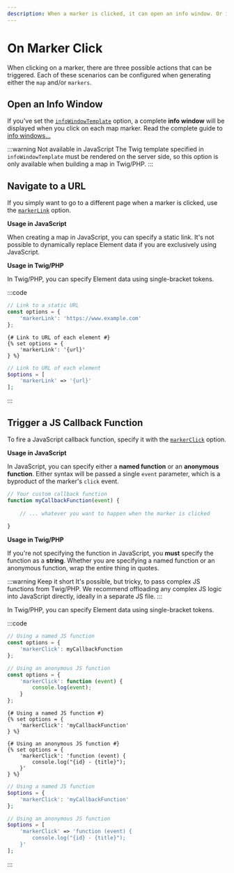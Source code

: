 ```yaml
---
description: When a marker is clicked, it can open an info window. Or it can trigger a JavaScript callback, or even navigate to a specified URL.
---
```


# On Marker Click

When clicking on a marker, there are three possible actions that can be triggered. Each of these scenarios can be configured when generating either the `map` and/or `markers`.

## Open an Info Window

If you've set the [`infoWindowTemplate`](/dynamic-maps/basic-map-management/#dynamic-map-options) option, a complete **info window** will be displayed when you click on each map marker. Read the complete guide to [info windows...](/dynamic-maps/info-windows/)

:::warning Not available in JavaScript
The Twig template specified in `infoWindowTemplate` must be rendered on the server side, so this option is only available when building a map in Twig/PHP.
:::

## Navigate to a URL

If you simply want to go to a different page when a marker is clicked, use the [`markerLink`](/dynamic-maps/basic-map-management/#dynamic-map-options) option.

**Usage in JavaScript**

When creating a map in JavaScript, you can specify a static link. It's not possible to dynamically replace Element data if you are exclusively using JavaScript.

**Usage in Twig/PHP**

In Twig/PHP, you can specify Element data using single-bracket tokens.

:::code
```js
// Link to a static URL
const options = {
    'markerLink': 'https://www.example.com'
};
```
```twig
{# Link to URL of each element #}
{% set options = {
    'markerLink': '{url}'
} %}
```
```php
// Link to URL of each element
$options = [
    'markerLink' => '{url}'
];
```
:::

## Trigger a JS Callback Function

To fire a JavaScript callback function, specify it with the [`markerClick`](/dynamic-maps/basic-map-management/#dynamic-map-options) option.

**Usage in JavaScript**

In JavaScript, you can specify either a **named function** or an **anonymous function**. Either syntax will be passed a single `event` parameter, which is a byproduct of the marker's `click` event.

```js
// Your custom callback function
function myCallbackFunction(event) {
    
    // ... whatever you want to happen when the marker is clicked
    
}
```

**Usage in Twig/PHP**

If you're not specifying the function in JavaScript, you **must** specify the function as a **string**. Whether you are specifying a named function or an anonymous function, wrap the entire thing in quotes.

:::warning Keep it short
It's possible, but tricky, to pass complex JS functions from Twig/PHP. We recommend offloading any complex JS logic into JavaScript directly, ideally in a separate JS file.
:::

In Twig/PHP, you can specify Element data using single-bracket tokens.

:::code
```js
// Using a named JS function
const options = {
    'markerClick': myCallbackFunction
};

// Using an anonymous JS function
const options = {
    'markerClick': function (event) {
        console.log(event);
    }
};
```
```twig
{# Using a named JS function #}
{% set options = {
    'markerClick': 'myCallbackFunction'
} %}

{# Using an anonymous JS function #}
{% set options = {
    'markerClick': 'function (event) {
        console.log("{id} - {title}");
    }'
} %}
```
```php
// Using a named JS function
$options = {
    'markerClick': 'myCallbackFunction'
};

// Using an anonymous JS function
$options = [
    'markerClick' => 'function (event) {
        console.log("{id} - {title}");
    }'
];
```
:::
